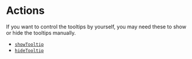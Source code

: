 # Actions

If you want to control the tooltips by yourself, you may need these to show or hide the tooltips manually.

- [`showTooltip`](/main/action/showTooltip)
- [`hideTooltip`](/main/action/hideTooltip)
